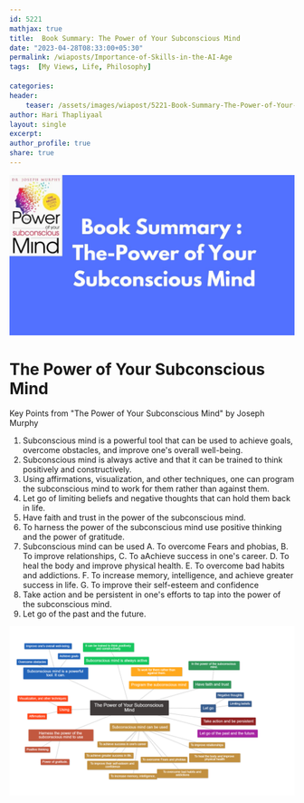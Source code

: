 ```yaml
---    
id: 5221    
mathjax: true    
title:  Book Summary: The Power of Your Subconscious Mind      
date: "2023-04-28T08:33:00+05:30"    
permalink: /wiaposts/Importance-of-Skills-in-the-AI-Age    
tags:  [My Views, Life, Philosophy]     
    
categories:    
header:    
    teaser: /assets/images/wiapost/5221-Book-Summary-The-Power-of-Your-Subconscious-Mind.jpg    
author: Hari Thapliyaal    
layout: single    
excerpt:    
author_profile: true    
share: true    
---    
```

    
![Book Summary : The Power of Your Subconscious Mind](/assets/images/wiapost/5221-Book-Summary-The-Power-of-Your-Subconscious-Mind.jpg)    

# The Power of Your Subconscious Mind

Key Points from "The Power of Your Subconscious Mind" by Joseph Murphy

1. Subconscious mind is a powerful tool that can be used to achieve goals, overcome obstacles, and improve one's overall well-being.
2. Subconscious mind is always active and that it can be trained to think positively and constructively.
3. Using affirmations, visualization, and other techniques, one can program the subconscious mind to work for them rather than against them.
4. Let go of limiting beliefs and negative thoughts that can hold them back in life.
5. Have faith and trust in the power of the subconscious mind.
6. To harness the power of the subconscious mind use positive thinking and the power of gratitude.
6. Subconscious mind can be used 
	A. To overcome Fears and phobias, 
	B. To improve relationships, 
	C. To aAchieve success in one's career.
	D. To heal the body and improve physical health.
	E. To overcome bad habits and addictions.
	F. To increase memory, intelligence, and achieve greater success in life.
	G. To improve their self-esteem and confidence
7. Take action and be persistent in one's efforts to tap into the power of the subconscious mind.
8. Let go of the past and the future.

![Book Summary: The Power of Your Subconscious Mind](/assets/images/wiapost/5221-The-Power-of-Your-Subconscious-Mind.png)

